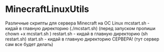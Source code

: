 # MinecraftLinuxUtils
Различные скрипты для сервера Minecraft на OC Linux
mcstart.sh - кидай в главную директорию (./mcstart.sh) (перед запуском пропиши chown +x mcstart.sh )
restart.sh - кидай в главную директорию (sh restart.sh)
start.sh - кидай в главную директорию СЕРВЕРА! (тут сервер сам все будет делать)
